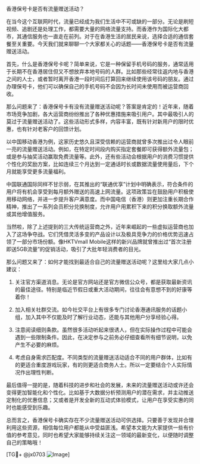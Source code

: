 香港保号卡是否有流量赠送活动？

在当今这个互联网时代，流量已经成为我们生活中不可或缺的一部分。无论是刷短视频、追剧还是处理工作，都需要大量的网络流量支持。而香港作为国际化大都市，其通信服务也一直走在前列。对于在香港生活的居民来说，选择合适的通信套餐至关重要。今天我们就来聊聊一个大家都关心的话题——香港保号卡是否有流量赠送活动。

首先，什么是香港保号卡呢？简单来说，它是一种保留手机号码的服务，通常适用于长期不在香港居住但又不想放弃本地号码的人群。比如那些经常往返内地与香港之间的人士，或者暂时离开香港一段时间后打算回来继续使用该号码的朋友。通过办理保号卡，他们可以确保自己的手机号码不会因为长时间未使用而被运营商回收。

那么问题来了：香港保号卡有没有流量赠送活动呢？答案是肯定的！近年来，随着市场竞争加剧，各大运营商纷纷推出了各种优惠措施来吸引用户。其中最吸引人的莫过于流量赠送活动了。这些活动形式多样，内容丰富，既有针对新用户的限时优惠，也有针对老客户的回馈计划。

以中国移动香港为例，这家历史悠久且深受信赖的运营商就曾多次推出过令人眼前一亮的流量赠送活动。例如，在特定时间段内购买指定套餐即可获得额外流量包；或是参与抽奖活动赢取免费流量等。此外，还有些活动会根据用户的消费习惯提供个性化的奖励方案，比如连续三个月达到一定通话时长或数据流量使用量后，下个月就能享受更多流量福利。

中国联通国际同样不甘示弱，在其推出的“联通优享”计划中明确表示，符合条件的用户将有机会享受到每月额外赠送的高速上网流量。这项政策旨在鼓励用户积极使用移动网络，并进一步提升客户满意度。而中国电信（香港）则更加注重长期合作精神，推出了一系列会员积分兑换制度，允许用户用累积下来的积分换取额外流量或其他增值服务。

当然啦，除了上述提到的三大传统运营商之外，近年来崛起的一些虚拟运营商也加入了这场争夺战。它们凭借灵活多变的产品设计以及极具竞争力的价格优势迅速占领了一部分市场份额。像HKTVmall Mobile这样的新兴品牌就曾推出过“首次注册即送5GB流量”的促销活动，吸引了大批年轻消费者的目光。

那么问题又来了：如何才能找到最适合自己的流量赠送活动呢？这里给大家几点小建议：

1. 关注官方渠道消息。无论是官方网站还是官方微信公众号，都是获取最新资讯的最佳途径。特别是临近节假日或重大活动期间，往往会有意想不到的好康等着你！

2. 加入相关社群交流。如今社交平台上有很多专门讨论香港通讯服务的话题小组，加入其中不仅能及时了解行业动态，还能与其他用户分享经验心得。

3. 注意阅读细则条款。虽然很多活动听起来很诱人，但在实际操作过程中可能会遇到一些限制条件。因此，在决定参与之前务必仔细查看所有细节说明，以免产生不必要的麻烦。

4. 考虑自身需求匹配度。不同类型的流量赠送活动适合不同的用户群体，比如有的更适合重度游戏玩家，有的则更适合商务人士。所以一定要结合个人实际情况作出理性判断。

最后值得一提的是，随着科技的进步和社会的发展，未来的流量赠送活动或许还会变得更加智能化和个性化。比如基于大数据分析预测用户的潜在需求，并主动推送定制化的优惠信息；又或者是开发全新的互动式体验模式，让用户在享受实惠的同时也能感受到乐趣。

总而言之，香港保号卡确实存在不少流量赠送活动可供选择。只要善于发现并合理利用这些资源，相信每位用户都能从中受益匪浅。希望本文能为大家提供一些有价值的参考意见，同时也希望大家能够持续关注这一领域的最新变化，以便随时调整自己的策略哦！

[TG💪+ @jx0703 ![Image](https://github.com/user-attachments/assets/dbca1d08-cadb-493c-b0ec-ad6f7a83f270)]